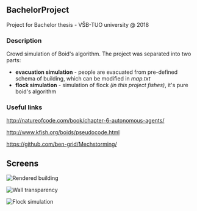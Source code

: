 ## BachelorProject
Project for Bachelor thesis - VŠB-TUO university @ 2018

### Description
Crowd simulation of Boid's algorithm. The project was separated into two parts:
* **evacuation simulation** - people are evacuated from pre-defined schema of building, which can be modified in *map.txt*
* **flock simulation** - simulation of flock *(in this project fishes)*, it's pure boid's algorithm

### Useful links
http://natureofcode.com/book/chapter-6-autonomous-agents/

http://www.kfish.org/boids/pseudocode.html

https://github.com/ben-grid/Mechstorming/

## Screens

![Rendered building](http://adam-lasak.xf.cz/web/images/bachelor_screen1.jpg)

![Wall transparency](http://adam-lasak.xf.cz/web/images/bachelor_screen2.jpg)

![Flock simulation](http://adam-lasak.xf.cz/web/images/bachelor_screen4.jpg)
